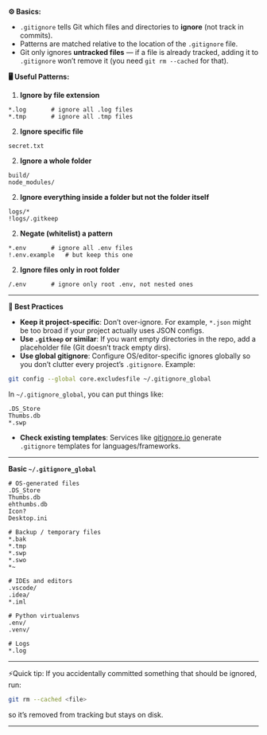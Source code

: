 **⚙ Basics:**
- `.gitignore` tells Git which files and directories to **ignore** (not track in commits).
- Patterns are matched relative to the location of the `.gitignore` file.
- Git only ignores **untracked files** — if a file is already tracked, adding it to `.gitignore` won’t remove it (you need `git rm --cached` for that).

**🖥 Useful Patterns:**
1. **Ignore by file extension**
```
*.log       # ignore all .log files
*.tmp       # ignore all .tmp files
```
2. **Ignore specific file**
```
secret.txt
```
2. **Ignore a whole folder**
```
build/
node_modules/
```
2. **Ignore everything inside a folder but not the folder itself**
```
logs/*
!logs/.gitkeep
```
2. **Negate (whitelist) a pattern**
```
*.env       # ignore all .env files
!.env.example   # but keep this one
```
2. **Ignore files only in root folder**
```
/.env       # ignore only root .env, not nested ones
```

---

**🧠 Best Practices**

- **Keep it project-specific**: Don’t over-ignore. For example, `*.json` might be too broad if your project actually uses JSON configs.
- **Use `.gitkeep` or similar**: If you want empty directories in the repo, add a placeholder file (Git doesn’t track empty dirs).
- **Use global gitignore**: Configure OS/editor-specific ignores globally so you don’t clutter every project’s `.gitignore`. Example:
```bash
git config --global core.excludesfile ~/.gitignore_global
```
In `~/.gitignore_global`, you can put things like:
```
.DS_Store
Thumbs.db
*.swp
```
- **Check existing templates**: Services like [gitignore.io](https://www.toptal.com/developers/gitignore) generate `.gitignore` templates for languages/frameworks.
---

**Basic `~/.gitignore_global`**
```
# OS-generated files
.DS_Store
Thumbs.db
ehthumbs.db
Icon?
Desktop.ini

# Backup / temporary files
*.bak
*.tmp
*.swp
*.swo
*~

# IDEs and editors
.vscode/
.idea/
*.iml

# Python virtualenvs
.env/
.venv/

# Logs
*.log
```

---

⚡Quick tip: If you accidentally committed something that should be ignored, run:
```bash
git rm --cached <file>
```
so it’s removed from tracking but stays on disk.

---
